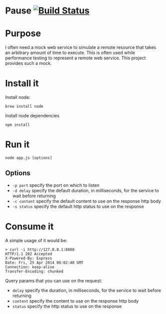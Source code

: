 # Pause [![Build Status](https://travis-ci.org/jasonray/pause.svg?branch=master)](https://travis-ci.org/jasonray/pause)

# Purpose
I often need a mock web service to simulate a remote resource that takes an arbitrary amount of time to execute.  This is often used while performance testing to represent a remote web service.  This project provides such a mock.



# Install it
Install node:
```
brew install node
```

Install node dependencies
```
npm install 
```

# Run it
```
node app.js [options]
```

## Options
- `-p port` specify the port on which to listen
- `-d delay` specify the default duration, in milliseconds, for the service to wait before returning
- `-c content` specify the default content to use on the response http body
- `-s status` specify the default http status to use on the response

# Consume it
A simple usage of it would be:
```
> curl -i http://127.0.0.1:8888
HTTP/1.1 202 Accepted
X-Powered-By: Express
Date: Fri, 25 Apr 2014 00:02:48 GMT
Connection: keep-alive
Transfer-Encoding: chunked
```

Query params that you can use on the request:
- `delay` specify the duration, in milliseconds, for the service to wait before returning
- `content` specify the content to use on the response http body
- `status` specify the http status to use on the response
